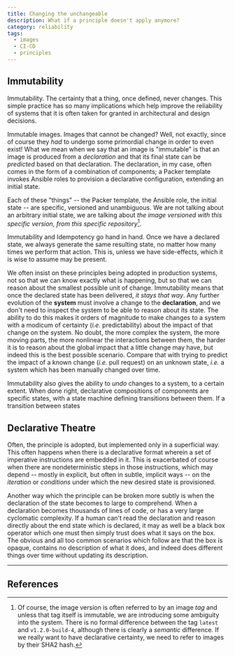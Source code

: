 ```yaml
---
title: Changing the unchangeable
description: What if a principle doesn't apply anymore?
category: reliability
tags:
  - images
  - CI-CD
  - principles
---
```


## Immutability

Immutability. The certainty that a thing, once defined, never changes. This simple practice has so many implications which help improve the reliability of systems that it is often taken for granted in architectural and design decisions.

Immutable images. Images that cannot be changed? Well, not exactly, since of course they _had_ to undergo some primordial change in order to even exist!
What we mean when we say that an image is "immutable" is that an image is produced from a _declaration_ and that its final state can be _predicted_ based on that declaration.
The declaration, in my case, often comes in the form of a combination of components; a Packer template invokes Ansible roles to provision a declarative configuration, extending an initial state.

Each of these "things" -- the Packer template, the Ansible role, the initial state -- are specific, versioned and unambiguous.
We are not talking about an arbitrary initial state, we are talking about _the image versioned with this specific version, from this specific repository_[^sha2].

Immutability and Idempotency go hand in hand.
Once we have a declared state, we always generate the same resulting state, no matter how many times we perform that action. This is, unless we have side-effects, which it is wise to assume may be present.

We often insist on these principles being adopted in production systems, not so that we can know exactly what is happening, but so that we can reason about the smallest possible unit of change.
Immutability means that once the declared state has been delivered, _it stays that way_.
Any further evolution of the **system** must involve a change to the **declaration**, and we don't need to inspect the system to be able to reason about its state.
The ability to do this makes it orders of magnitude to make changes to a system with a modicum of certainty (_i.e._ predictability) about the impact of that change on the system.
No doubt, the more complex the system, the more moving parts, the more nonlinear the interactions between them, the harder it is to reason about the global impact that a little change may have, but indeed this is the best possible scenario.
Compare that with trying to predict the impact of a known change (_i.e._ pull request) on an unknown state, _i.e._ a system which has been manually changed over time.

Immutability also gives the ability to _undo_ changes to a system, to a certain extent.
When done right, declarative compositions of components are specific states, with a state machine defining transitions between them. If a transition between states

## Declarative Theatre

Often, the principle is adopted, but implemented only in a superficial way. This often happens when there is a declarative format wherein a set of imperative instructions are embedded in it.
This is exacerbated of course when there are nondeterministic steps in those instructions, which may depend -- mostly in explicit, but often in subtle, implicit ways -- on the _iteration_ or _conditions_ under which the new desired state is provisioned.

Another way which the principle can be broken more subtly is when the declaration of the state becomes to large to comprehend.
When a declaration becomes thousands of lines of code, or has a very large cyclomatic complexity.
If a human can't read the declaration and reason directly about the end state which is declared, it may as well be a black box operator which one must then simply trust does what it says on the box.
The obvious and all too common scenarios which follow are that the box is opaque, contains no description of what it does, and indeed does different things over time without updating its description.

---

## References

[^sha2]: Of course, the image version is often referred to by an image _tag_ and unless that tag itself is immutable, we are introducing some ambiguity into the system. There is no formal difference between the tag `latest` and `v1.2.0-build-4`, although there is clearly a _semantic_ difference. If we really want to have declarative certainty, we need to refer to images by their SHA2 hash.
